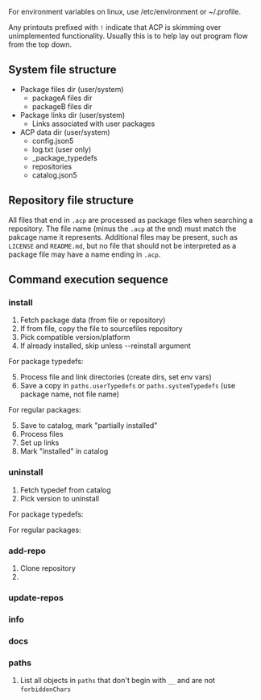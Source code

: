 For environment variables on linux, use /etc/environment or ~/.profile.

Any printouts prefixed with `!` indicate that ACP is skimming over unimplemented functionality. Usually this is to help lay out program flow from the top down.

## System file structure

* Package files dir (user/system)
  * packageA files dir
  * packageB files dir
* Package links dir (user/system)
  * Links associated with user packages
* ACP data dir (user/system)
  * config.json5
  * log.txt (user only)
  * _package_typedefs
  * repositories
  * catalog.json5

## Repository file structure

All files that end in `.acp` are processed as package files when searching a repository. The file name (minus the `.acp` at the end) must match the pakcage name it represents. Additional files may be present, such as `LICENSE` and `README.md`, but no file that should not be interpreted as a package file may have a name ending in `.acp`.

## Command execution sequence

### install

1. Fetch package data (from file or repository)
2. If from file, copy the file to sourcefiles repository
3. Pick compatible version/platform
4. If already installed, skip unless --reinstall argument

For package typedefs:

5. Process file and link directories (create dirs, set env vars)
6. Save a copy in `paths.userTypedefs` or `paths.systemTypedefs`  (use package name, not file name)

For regular packages:

5. Save to catalog, mark "partially installed"
6. Process files
7. Set up links
8. Mark "installed" in catalog

### uninstall

1. Fetch typedef from catalog
2. Pick version to uninstall

For package typedefs:

For regular packages:


### add-repo

1. Clone repository
2. 

### update-repos

### info

### docs

### paths

1. List all objects in `paths` that don't begin with `__` and are not `forbiddenChars`
